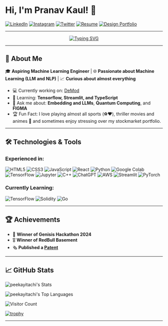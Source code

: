 # Hi, I'm Pranav Kaul! 👋

[![LinkedIn](https://img.shields.io/badge/-LinkedIn-blue?style=flat-square&logo=linkedin&logoColor=white)](https://www.linkedin.com/in/pranav-kaul-02558424b/)
[![Instagram](https://img.shields.io/badge/-Instagram-E4405F?style=flat-square&logo=instagram&logoColor=white)](https://www.instagram.com/_pranav.kaul_/)
[![Twitter](https://img.shields.io/badge/-Twitter-1DA1F2?style=flat-square&logo=twitter&logoColor=white)](https://x.com/pranavkaul7)
[![Resume](https://img.shields.io/badge/-Resume-4CAF50?style=flat-square&logo=adobeacrobatreader&logoColor=white)](https://drive.google.com/file/d/11eFKnQU-dRso9LfCFm3jqho7N5hHgrs4/view?usp=drive_link)
[![Design Portfolio](https://img.shields.io/badge/-Design%20Portfolio-FF5722?style=flat-square&logo=behance&logoColor=white)](https://drive.google.com/drive/folders/1m2tMFtWAWSvOu3mMU-1G1JW8Hg37NJ27?usp=drive_link)


---

<div align="center">
  <a href="https://git.io/typing-svg"><img src="https://readme-typing-svg.herokuapp.com?font=fira+code&size=25&pause=1000&width=600&lines=Currently+mastering+AIML+and+Solidity" alt="Typing SVG" /></a>
</div>

---

## 🚀 About Me
🎓 **Aspiring Machine Learning Engineer** | 🌐 **Passionate about Machine Learning (LLM and NLP)** | 📈 **Curious about almost everything**

- 💻 Currently working on: [DeMod](https://github.com/peekayitachi/DeMod)
- 🌱 Learning: **Tensorflow, Streamlit, and TypeScript**
- 💬 Ask me about: **Embedding and LLMs**, **Quantum Computing**, and **FIGMA**
- 🏆 Fun Fact: I love playing almost all sports (⚽❤️), thriller movies and animes 🍿 and sometimes enjoy stressing over my stockmarket portfolio.

---

## 🛠️ Technologies & Tools
### Experienced in:
![HTML5](https://img.shields.io/badge/HTML5-E34F26?style=for-the-badge&logo=html5&logoColor=white)
![CSS3](https://img.shields.io/badge/CSS3-1572B6?style=for-the-badge&logo=css3&logoColor=white)
![JavaScript](https://img.shields.io/badge/JavaScript-F7DF1E?style=for-the-badge&logo=javascript&logoColor=black)
![React](https://img.shields.io/badge/React-20232A?style=for-the-badge&logo=react&logoColor=61DAFB)
![Python](https://img.shields.io/badge/Python-3776AB?style=for-the-badge&logo=python&logoColor=white)
![Google Colab](https://img.shields.io/badge/Google%20Colab-F9AB00?style=for-the-badge&logo=googlecolab&logoColor=white)
![TensorFlow](https://img.shields.io/badge/TensorFlow-FF6F00?style=for-the-badge&logo=tensorflow&logoColor=white)
![Jupyter](https://img.shields.io/badge/Jupyter-F37626?style=for-the-badge&logo=jupyter&logoColor=white)
![C++](https://img.shields.io/badge/C%2B%2B-00599C?style=for-the-badge&logo=c%2B%2B&logoColor=white)
![ChatGPT](https://img.shields.io/badge/ChatGPT-34A853?style=for-the-badge&logo=openai&logoColor=white)
![AWS](https://img.shields.io/badge/AWS-232F3E?style=for-the-badge&logo=amazonaws&logoColor=FF9900)
![Streamlit](https://img.shields.io/badge/Streamlit-FF4B4B?style=for-the-badge&logo=streamlit&logoColor=white)
![PyTorch](https://img.shields.io/badge/PyTorch-EE4C2C?style=for-the-badge&logo=pytorch&logoColor=white)



### Currently Learning:
![TensorFlow](https://img.shields.io/badge/TensorFlow-FF6F00?style=for-the-badge&logo=tensorflow&logoColor=white)
![Solidity](https://img.shields.io/badge/Solidity-363636?style=for-the-badge&logo=solidity&logoColor=white)
![Go](https://img.shields.io/badge/Go-00ADD8?style=for-the-badge&logo=go&logoColor=white)


---

## 🏆 Achievements
- 🏅 **Winner of Genisis Hackathon 2024** 
- 🎖️ **Winner of RedBull Basement**
- 🗞️ **Published a [Patent](https://www.linkedin.com/posts/pranav-kaul-02558424b_innovation-blockchain-decentralizedsystems-activity-7258689091297247232-ND3b?utm_source=share&utm_medium=member_desktop)**
    
---

## 📈 GitHub Stats

  ![peekayitachi's Stats](https://github-readme-stats.vercel.app/api?username=peekayitachi&theme=chartreuse-dark&show_icons=true&hide_border=true&count_private=true)
  
  ![peekayitachi's Top Languages](https://github-readme-stats.vercel.app/api/top-langs/?username=peekayitachi&theme=chartreuse-dark&show_icons=true&hide_border=true&layout=compact)
  
  ![Visitor Count](https://profile-counter.glitch.me/{peekayitachi}/count.svg)
  
  [![trophy](https://github-profile-trophy.vercel.app/?username=peekayitachi&theme=darkhub&no-bg=true&no-frame=true)](https://github.com/ryo-ma/github-profile-trophy)

---
